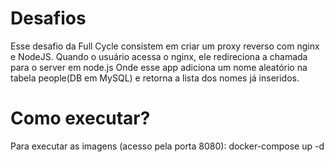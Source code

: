 # Desafios

Esse desafio da Full Cycle consistem em criar um proxy reverso com nginx e NodeJS.
Quando o usuário acessa o nginx, ele redireciona a chamada para o server em node.js Onde esse app adiciona um nome aleatório na tabela people(DB em MySQL) e retorna a lista dos nomes já inseridos.

# Como executar?
Para executar as imagens (acesso pela porta 8080): docker-compose up -d
